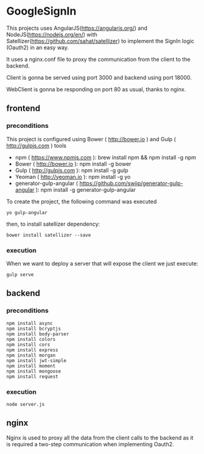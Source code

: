 # GoogleSignIn

This projects uses AngularJS(https://angularjs.org/) and NodeJS(https://nodejs.org/en/) with Satellizer(https://github.com/sahat/satellizer) to implement the SignIn logic (Oauth2) in an easy way.

It uses a nginx.conf file to proxy the communication from the client to the backend.

Client is gonna be served using port 3000 and backend using port 18000.

WebClient is gonna be responding on port 80 as usual, thanks to nginx.


## frontend

### preconditions
This project is configured using Bower ( http://bower.io ) and Gulp ( http://gulpjs.com ) tools

* npm ( https://www.npmjs.com ): brew install npm && npm install -g npm
* Bower ( http://bower.io ): npm install -g bower
* Gulp ( http://gulpjs.com ): npm install -g gulp
* Yeoman ( http://yeoman.io ): npm install -g yo
* generator-gulp-angular ( https://github.com/swiip/generator-gulp-angular ): npm install -g generator-gulp-angular

To create the project, the following command was executed
```
yo gulp-angular
```

then, to install satellizer dependency:
```
bower install satellizer --save
```


### execution
When we want to deploy a server that will expose the client we just execute:

```
gulp serve
```

## backend

### preconditions

```
npm install async
npm install bcryptjs
npm install body-parser
npm install colors
npm install cors
npm install express
npm install morgan
npm install jwt-simple
npm install moment
npm install mongoose
npm install request
```

### execution

```
node server.js
```

## nginx

Nginx is used to proxy all the data from the client calls to the backend as it is required a two-step communication when implementing Oauth2.
